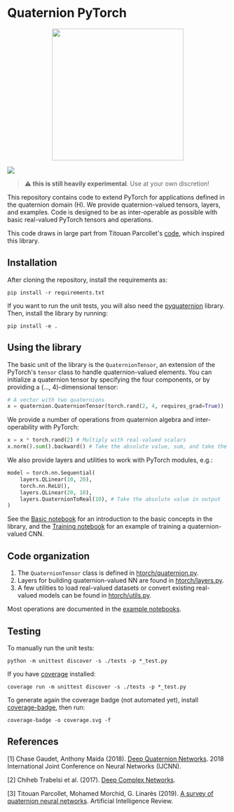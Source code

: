 # Quaternion PyTorch
<p align="center">
  <img src="https://github.com/giorgiozannini/hTorch/blob/main/image.png" width = 300>
</p>

![](coverage.svg)

> :warning: **this is still heavily experimental**. Use at your own discretion! 

This repository contains code to extend PyTorch for applications defined in the quaternion domain (H). We provide quaternion-valued tensors, layers, and examples. Code is designed to be as inter-operable as possible with basic real-valued PyTorch tensors and operations.

This code draws in large part from Titouan Parcollet's [code](https://github.com/Orkis-Research/Pytorch-Quaternion-Neural-Networks), which inspired this library.

## Installation

After cloning the repository, install the requirements as:

```
pip install -r requirements.txt
```

If you want to run the unit tests, you will also need the [pyquaternion](http://kieranwynn.github.io/pyquaternion/) library. Then, install the library by running:

```
pip install -e .
```

## Using the library

The basic unit of the library is the `QuaternionTensor`, an extension of the PyTorch's `tensor` class to handle quaternion-valued elements. You can initialize a quaternion tensor by specifying the four components, or by providing a (..., 4)-dimensional tensor:

```python
# A vector with two quaternions
x = quaternion.QuaternionTensor(torch.rand(2, 4, requires_grad=True))
```

We provide a number of operations from quaternion algebra and inter-operability with PyTorch:

```python
x = x * torch.rand(2) # Multiply with real-valued scalars
x.norm().sum().backward() # Take the absolute value, sum, and take the gradient
```

We also provide layers and utilities to work with PyTorch modules, e.g.:

```python
model = torch.nn.Sequential(
    layers.QLinear(10, 20),
    torch.nn.ReLU(),
    layers.QLinear(20, 10),
    layers.QuaternionToReal(10), # Take the absolute value in output
)
```

 See the [Basic notebook](notebooks/basic.ipynb) for an introduction to the basic concepts in the library, and the [Training notebook](notebooks/training.ipynb) for an example of training a quaternion-valued CNN.


## Code organization

1. The `QuaternionTensor` class is defined in [htorch/quaternion.py](htorch/quaternion.py).
2. Layers for building quaternion-valued NN are found in [htorch/layers.py](htorch/layers.py).
3. A few utilities to load real-valued datasets or convert existing real-valued models can be found in [htorch/utils.py](htorch/utils.py).

Most operations are documented in the [example notebooks](./notebooks/).

## Testing

To manually run the unit tests:

```
python -m unittest discover -s ./tests -p *_test.py
```

If you have [coverage](https://coverage.readthedocs.io/en/latest/) installed:

```
coverage run -m unittest discover -s ./tests -p *_test.py
```

To generate again the coverage badge (not automated yet), install [coverage-badge](https://pypi.org/project/coverage-badge/), then run:

```
coverage-badge -o coverage.svg -f
```

## References

<a id="1">[1]</a> Chase Gaudet, Anthony Maida (2018). [Deep Quaternion Networks](https://ieeexplore.ieee.org/stamp/stamp.jsp?tp=&arnumber=8489651&tag=1). 2018 International Joint Conference on Neural Networks (IJCNN).

<a id="2">[2]</a> Chiheb Trabelsi et al. (2017). [Deep Complex Networks](https://arxiv.org/abs/1705.09792). 

<a id="3">[3]</a> Titouan Parcollet, Mohamed Morchid, G. Linarès (2019). [A survey of quaternion neural networks](https://link.springer.com/article/10.1007/s10462-019-09752-1). Artificial Intelligence Review.
